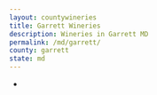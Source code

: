 ```yaml
---
layout: countywineries
title: Garrett Wineries
description: Wineries in Garrett MD
permalink: /md/garrett/
county: garrett
state: md
---
```

-
